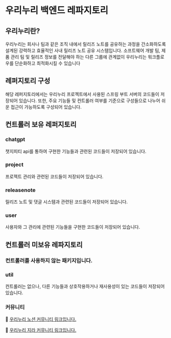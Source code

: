 # 우리누리 백엔드 레파지토리

## 우리누리란?

 우리누리는 회사나 팀과 같은 조직 내에서 릴리즈 노트를 공유하는 과정을 간소화하도록 설계된 강력하고 효율적인 사내 릴리즈 노트 공유 시스템입니다. 소프트웨어 개발 팀, 제품 관리 팀 및 릴리즈  정보를 전달해야 하는 다른 그룹에 관계없이 우리누리는 워크플로우를 단순화하고 최적화시킬 수 있습니다

## 레퍼지토리 구성

해당 레퍼지토리에서는 우리누리 프로젝트에서 사용된 스프링 부트 서버의 코드들이 저장되어 있습니다. 또한, 주요 기능들 및 컨트롤러 여부를 기준으로 구성들으로 나누어 쉬운 접근이 가능하도록 구성되어 있습니다.
## 컨트롤러 보유 레퍼지토리
### chatgpt 
챗지피티 api를 통하여 구현한 기능들과 관련된 코드들이 저장되어 있습니다.
### project
프로젝트 관리와 관련된 코드들이 저장되어 있습니다.
### releasenote
릴리즈 노트 및 댓글 시스템과 관련된 코드들이 저장되어 있습니다.
### user 
사용자와 그 관리에 관련된 기능들을 구현한 코드들이 저장되어 있습니다.
## 컨트롤러 미보유 레파지토리 
### 컨트롤러를 사용하지 않는 패키지입니다. 
### util 
컨트롤러는 없으나, 다른 기능들과 상호작용하거나 재사용성이 있는 코드들이 저장되어 있습니다.  
### 


### 커뮤니티 

💬 [ 우리누리 노션 커뮤니티 링크입니다.](https://www.notion.so/dogfactory/6ecf52d6df0c40d2b54326502b0fa1cb?v=0135a9ffc7d74984be969a94061b91cd)

💬 [ 우리누리 지라 커뮤니티 링크입니다.](https://swavejira.atlassian.net/jira/core/projects/REL/board)
